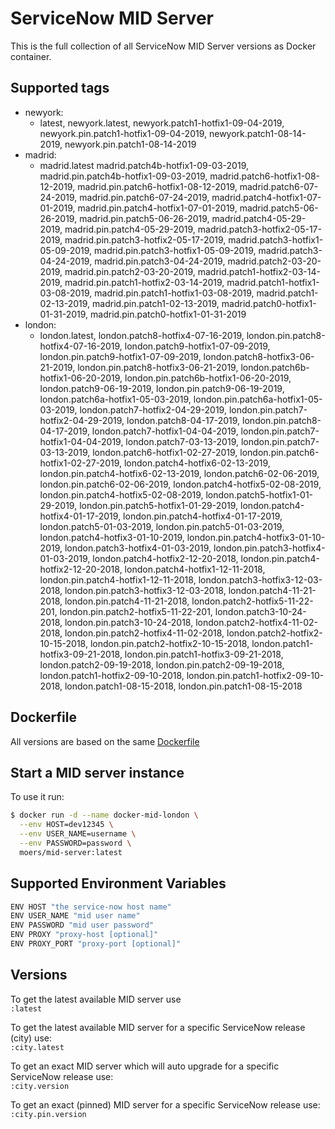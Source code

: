 # ServiceNow MID Server

This is the full collection of all ServiceNow MID Server versions as Docker container.

## Supported tags

* newyork:
    * latest, newyork.latest, newyork.patch1-hotfix1-09-04-2019, newyork.pin.patch1-hotfix1-09-04-2019, newyork.patch1-08-14-2019, newyork.pin.patch1-08-14-2019
* madrid:
    * madrid.latest madrid.patch4b-hotfix1-09-03-2019, madrid.pin.patch4b-hotfix1-09-03-2019, madrid.patch6-hotfix1-08-12-2019, madrid.pin.patch6-hotfix1-08-12-2019, madrid.patch6-07-24-2019, madrid.pin.patch6-07-24-2019, madrid.patch4-hotfix1-07-01-2019, madrid.pin.patch4-hotfix1-07-01-2019, madrid.patch5-06-26-2019, madrid.pin.patch5-06-26-2019, madrid.patch4-05-29-2019, madrid.pin.patch4-05-29-2019, madrid.patch3-hotfix2-05-17-2019, madrid.pin.patch3-hotfix2-05-17-2019, madrid.patch3-hotfix1-05-09-2019, madrid.pin.patch3-hotfix1-05-09-2019, madrid.patch3-04-24-2019, madrid.pin.patch3-04-24-2019, madrid.patch2-03-20-2019, madrid.pin.patch2-03-20-2019, madrid.patch1-hotfix2-03-14-2019, madrid.pin.patch1-hotfix2-03-14-2019, madrid.patch1-hotfix1-03-08-2019, madrid.pin.patch1-hotfix1-03-08-2019, madrid.patch1-02-13-2019, madrid.pin.patch1-02-13-2019, madrid.patch0-hotfix1-01-31-2019, madrid.pin.patch0-hotfix1-01-31-2019
* london:
    * london.latest, london.patch8-hotfix4-07-16-2019, london.pin.patch8-hotfix4-07-16-2019, london.patch9-hotfix1-07-09-2019, london.pin.patch9-hotfix1-07-09-2019, london.patch8-hotfix3-06-21-2019, london.pin.patch8-hotfix3-06-21-2019, london.patch6b-hotfix1-06-20-2019, london.pin.patch6b-hotfix1-06-20-2019, london.patch9-06-19-2019, london.pin.patch9-06-19-2019, london.patch6a-hotfix1-05-03-2019, london.pin.patch6a-hotfix1-05-03-2019, london.patch7-hotfix2-04-29-2019, london.pin.patch7-hotfix2-04-29-2019, london.patch8-04-17-2019, london.pin.patch8-04-17-2019, london.patch7-hotfix1-04-04-2019, london.pin.patch7-hotfix1-04-04-2019, london.patch7-03-13-2019, london.pin.patch7-03-13-2019, london.patch6-hotfix1-02-27-2019, london.pin.patch6-hotfix1-02-27-2019, london.patch4-hotfix6-02-13-2019, london.pin.patch4-hotfix6-02-13-2019, london.patch6-02-06-2019, london.pin.patch6-02-06-2019, london.patch4-hotfix5-02-08-2019, london.pin.patch4-hotfix5-02-08-2019, london.patch5-hotfix1-01-29-2019, london.pin.patch5-hotfix1-01-29-2019, london.patch4-hotfix4-01-17-2019, london.pin.patch4-hotfix4-01-17-2019, london.patch5-01-03-2019, london.pin.patch5-01-03-2019, london.patch4-hotfix3-01-10-2019, london.pin.patch4-hotfix3-01-10-2019, london.patch3-hotfix4-01-03-2019, london.pin.patch3-hotfix4-01-03-2019, london.patch4-hotfix2-12-20-2018, london.pin.patch4-hotfix2-12-20-2018, london.patch4-hotfix1-12-11-2018, london.pin.patch4-hotfix1-12-11-2018, london.patch3-hotfix3-12-03-2018, london.pin.patch3-hotfix3-12-03-2018, london.patch4-11-21-2018, london.pin.patch4-11-21-2018, london.patch2-hotfix5-11-22-201, london.pin.patch2-hotfix5-11-22-201, london.patch3-10-24-2018, london.pin.patch3-10-24-2018, london.patch2-hotfix4-11-02-2018, london.pin.patch2-hotfix4-11-02-2018, london.patch2-hotfix2-10-15-2018, london.pin.patch2-hotfix2-10-15-2018, london.patch1-hotfix3-09-21-2018, london.pin.patch1-hotfix3-09-21-2018, london.patch2-09-19-2018, london.pin.patch2-09-19-2018, london.patch1-hotfix2-09-10-2018, london.pin.patch1-hotfix2-09-10-2018, london.patch1-08-15-2018, london.pin.patch1-08-15-2018

## Dockerfile

All versions are based on the same [Dockerfile](https://github.com/bmoers/docker-mid-server/blob/master/docker/Dockerfile)

## Start a MID server instance

To use it run:

```bash
$ docker run -d --name docker-mid-london \
  --env HOST=dev12345 \
  --env USER_NAME=username \
  --env PASSWORD=password \
  moers/mid-server:latest
```

## Supported Environment Variables

```bash
ENV HOST "the service-now host name"
ENV USER_NAME "mid user name"
ENV PASSWORD "mid user password"
ENV PROXY "proxy-host [optional]"
ENV PROXY_PORT "proxy-port [optional]"
```

## Versions

To get the latest available MID server use \
`:latest`

To get the latest available MID server for a specific ServiceNow release (city)  use: \
`:city.latest`

To get an exact MID server which will auto upgrade for a specific ServiceNow release use: \
`:city.version`

To get an exact (pinned) MID server for a specific ServiceNow release use: \
`:city.pin.version`


